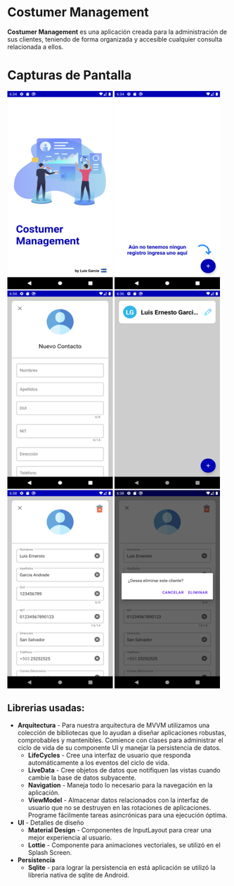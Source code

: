 # Costumer Management

**Costumer Management** es una aplicación creada para la administración de sus clientes, teniendo de forma organizada y accesible cualquier consulta relacionada a ellos.

# Capturas de Pantalla

<img src="screenshots/Screenshot_1602268442.png" width="240" height="450"> <img src="screenshots/Screenshot_1602268455.png" width="240" height="450"> <img src="screenshots/Screenshot_1602268460.png" width="240" height="450"> <img src="screenshots/Screenshot_1602268563.png" width="240" height="450"> <img src="screenshots/Screenshot_1602268693.png" width="240" height="450"> <img src="screenshots/Screenshot_1602268703.png"  width="240" height="450">

## Librerias usadas:

* **Arquitectura** - Para nuestra arquitectura de MVVM utilizamos una colección de bibliotecas que lo ayudan a diseñar aplicaciones robustas, comprobables y mantenibles. Comience con clases para administrar el ciclo de vida de su componente UI y manejar la persistencia de datos.
	* **LifeCycles** - Cree una interfaz de usuario que responda automáticamente a los eventos del ciclo de vida.
	* **LiveData** - Cree objetos de datos que notifiquen las vistas cuando cambie la base de datos subyacente.
	* **Navigation** - Maneja todo lo necesario para la navegación en la aplicación.
	* **ViewModel** - Almacenar datos relacionados con la interfaz de usuario que no se destruyen en las rotaciones de aplicaciones. Programe fácilmente tareas asincrónicas para una ejecución óptima.
* **UI** - Detalles de diseño
	* **Material Design** - Componentes de InputLayout para crear una mejor experiencia al usuario.
	* **Lottie** - Componente para animaciones vectoriales, se utilizó en el Splash Screen.
* **Persistencía**
	* **Sqlite** - para lograr la persistencia en está aplicación se utilizó la libreria nativa de sqlite de Android.

<br>
